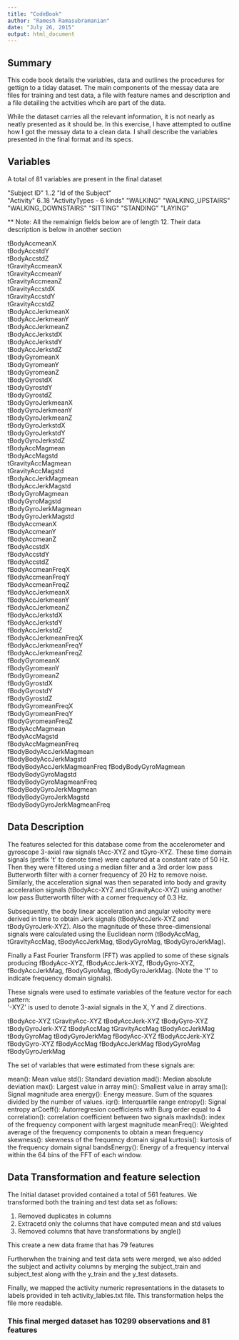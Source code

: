 ```yaml
---
title: "CodeBook"
author: "Ramesh Ramasubramanian"
date: "July 26, 2015"
output: html_document
---
```

## Summary
This code book details the variables, data and outlines the procedures for gettign to a tiday dataset. The main components of the messay data are files for training and test data, a file with feature names and description and a file detailing the actvities whcih are part of the data.

While the dataset carries all the relevant information, it is not nearly as neatly presented as it should be. In this exercise, I have attempted to outline how I got the messay data to a clean data. I shall describe the variables presented in the final format and its specs.

## Variables

A total of 81 variables are present in the final dataset

"Subject ID"                    1..2            "Id of the Subject"      
"Activity"                      6..18           "ActivityTypes - 6 kinds"
                                               "WALKING"
                                               "WALKING_UPSTAIRS"
                                               "WALKING_DOWNSTAIRS"
                                               "SITTING"
                                               "STANDING"
                                               "LAYING"

** Note: All the remainign fields below are of length 12. Their data description is below in another section

tBodyAccmeanX               
tBodyAccstdY                 
tBodyAccstdZ                 
tGravityAccmeanX            
tGravityAccmeanY             
tGravityAccmeanZ             
tGravityAccstdX             
tGravityAccstdY              
tGravityAccstdZ              
tBodyAccJerkmeanX           
tBodyAccJerkmeanY            
tBodyAccJerkmeanZ            
tBodyAccJerkstdX            
tBodyAccJerkstdY             
tBodyAccJerkstdZ             
tBodyGyromeanX              
tBodyGyromeanY               
tBodyGyromeanZ               
tBodyGyrostdX               
tBodyGyrostdY                
tBodyGyrostdZ                
tBodyGyroJerkmeanX          
tBodyGyroJerkmeanY           
tBodyGyroJerkmeanZ           
tBodyGyroJerkstdX           
tBodyGyroJerkstdY            
tBodyGyroJerkstdZ            
tBodyAccMagmean             
tBodyAccMagstd               
tGravityAccMagmean           
tGravityAccMagstd           
tBodyAccJerkMagmean          
tBodyAccJerkMagstd           
tBodyGyroMagmean            
tBodyGyroMagstd              
tBodyGyroJerkMagmean         
tBodyGyroJerkMagstd         
fBodyAccmeanX                
fBodyAccmeanY                
fBodyAccmeanZ               
fBodyAccstdX                
fBodyAccstdY                 
fBodyAccstdZ                
fBodyAccmeanFreqX            
fBodyAccmeanFreqY            
fBodyAccmeanFreqZ           
fBodyAccJerkmeanX            
fBodyAccJerkmeanY            
fBodyAccJerkmeanZ           
fBodyAccJerkstdX             
fBodyAccJerkstdY             
fBodyAccJerkstdZ            
fBodyAccJerkmeanFreqX        
fBodyAccJerkmeanFreqY        
fBodyAccJerkmeanFreqZ       
fBodyGyromeanX               
fBodyGyromeanY               
fBodyGyromeanZ              
fBodyGyrostdX                
fBodyGyrostdY                
fBodyGyrostdZ               
fBodyGyromeanFreqX           
fBodyGyromeanFreqY           
fBodyGyromeanFreqZ          
fBodyAccMagmean              
fBodyAccMagstd               
fBodyAccMagmeanFreq         
fBodyBodyAccJerkMagmean      
fBodyBodyAccJerkMagstd       
fBodyBodyAccJerkMagmeanFreq 
fBodyBodyGyroMagmean         
fBodyBodyGyroMagstd          
fBodyBodyGyroMagmeanFreq    
fBodyBodyGyroJerkMagmean     
fBodyBodyGyroJerkMagstd      
fBodyBodyGyroJerkMagmeanFreq

## Data Description

The features selected for this database come from the accelerometer and gyroscope 3-axial raw signals tAcc-XYZ and tGyro-XYZ. These time domain signals (prefix 't' to denote time) were captured at a constant rate of 50 Hz. Then they were filtered using a median filter and a 3rd order low pass Butterworth filter with a corner frequency of 20 Hz to remove noise. Similarly, the acceleration signal was then separated into body and gravity acceleration signals (tBodyAcc-XYZ and tGravityAcc-XYZ) using another low pass Butterworth filter with a corner frequency of 0.3 Hz. 

Subsequently, the body linear acceleration and angular velocity were derived in time to obtain Jerk signals (tBodyAccJerk-XYZ and tBodyGyroJerk-XYZ). Also the magnitude of these three-dimensional signals were calculated using the Euclidean norm (tBodyAccMag, tGravityAccMag, tBodyAccJerkMag, tBodyGyroMag, tBodyGyroJerkMag). 

Finally a Fast Fourier Transform (FFT) was applied to some of these signals producing fBodyAcc-XYZ, fBodyAccJerk-XYZ, fBodyGyro-XYZ, fBodyAccJerkMag, fBodyGyroMag, fBodyGyroJerkMag. (Note the 'f' to indicate frequency domain signals). 

These signals were used to estimate variables of the feature vector for each pattern:  
'-XYZ' is used to denote 3-axial signals in the X, Y and Z directions.

tBodyAcc-XYZ
tGravityAcc-XYZ
tBodyAccJerk-XYZ
tBodyGyro-XYZ
tBodyGyroJerk-XYZ
tBodyAccMag
tGravityAccMag
tBodyAccJerkMag
tBodyGyroMag
tBodyGyroJerkMag
fBodyAcc-XYZ
fBodyAccJerk-XYZ
fBodyGyro-XYZ
fBodyAccMag
fBodyAccJerkMag
fBodyGyroMag
fBodyGyroJerkMag

The set of variables that were estimated from these signals are: 

mean(): Mean value
std(): Standard deviation
mad(): Median absolute deviation 
max(): Largest value in array
min(): Smallest value in array
sma(): Signal magnitude area
energy(): Energy measure. Sum of the squares divided by the number of values. 
iqr(): Interquartile range 
entropy(): Signal entropy
arCoeff(): Autorregresion coefficients with Burg order equal to 4
correlation(): correlation coefficient between two signals
maxInds(): index of the frequency component with largest magnitude
meanFreq(): Weighted average of the frequency components to obtain a mean frequency
skewness(): skewness of the frequency domain signal 
kurtosis(): kurtosis of the frequency domain signal 
bandsEnergy(): Energy of a frequency interval within the 64 bins of the FFT of each window.

## Data Transformation and feature selection

The Initial dataset provided contained a total of 561 features. We transformed both the training and test data set as follows:

1. Removed duplicates in columns
2. Extracetd only the columns that have computed mean and std values
3. Removed columns that have transformations by angle()

This create a new data frame that has 79 features

Furtherwhen the training and test data sets were merged, we also added the subject and activity columns by merging the subject_train and subject_test along with the y_train and the y_test datasets.

Finally, we mapped the activity numeric representations in the datasets to labels provided in teh activity_lables.txt file. This transformation helps the file more readable.

### This final merged dataset has 10299 observations and 81 features






